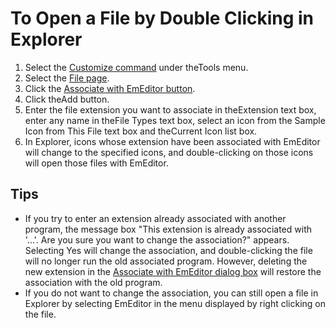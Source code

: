 # To Open a File by Double Clicking in Explorer

1. Select the [Customize command](../../cmd/tools/common_settings) under theTools menu.
2. Select the [File page](../../dlg/customize/file/index).
3. Click the [Associate with EmEditor button](../../dlg/customize/file/index).
4. Click theAdd button.
5. Enter the file extension you want to associate in theExtension
text box, enter any name in theFile Types text box, select an icon from the
Sample Icon from This File text box and theCurrent Icon list
box.
6. In Explorer, icons whose extension have been associated with EmEditor
will change to the specified icons, and double-clicking on those icons
will open those files with EmEditor.

## Tips

- If you try to enter an extension already associated with another program,
the message box "This extension is already associated with '...'. Are you
sure you want to change the association?" appears. Selecting Yes will change
the association, and double-clicking the file will no longer run the old
associated program. However, deleting the new extension in the
[Associate with EmEditor dialog box](../../dlg/file_associate/index)
will restore the association with the old program.
- If you do not want to change the association, you can still open a file
in Explorer by selecting EmEditor in the menu displayed by right clicking on
the file.
